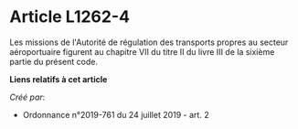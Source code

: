 # Article L1262-4

Les missions de l'Autorité de régulation des transports propres au secteur aéroportuaire figurent au chapitre VII du titre II
du livre III de la sixième partie du présent code.

**Liens relatifs à cet article**

_Créé par_:

  - Ordonnance n°2019-761 du 24 juillet 2019 - art. 2
